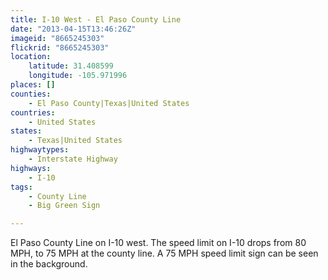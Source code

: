 ```yaml
---
title: I-10 West - El Paso County Line
date: "2013-04-15T13:46:26Z"
imageid: "8665245303"
flickrid: "8665245303"
location:
    latitude: 31.408599
    longitude: -105.971996
places: []
counties:
    - El Paso County|Texas|United States
countries:
    - United States
states:
    - Texas|United States
highwaytypes:
    - Interstate Highway
highways:
    - I-10
tags:
    - County Line
    - Big Green Sign

---
```

El Paso County Line on I-10 west.  The speed limit on I-10 drops from 80 MPH, to 75 MPH at the county line.  A 75 MPH speed limit sign can be seen in the background.